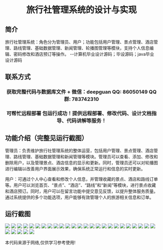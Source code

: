 <p><h1 align="center">旅行社管理系统的设计与实现</h1></p>

## 简介
旅行社管理系统：角色分为管理员、用户；功能包括用户管理、景点管理、酒店管理、路线管理、基础数据管理、新闻管理、轮播图管理等模块，支持个人信息编辑、密码修改和酒店预订等操作。    --计算机毕业设计源码；毕设源码；java毕业设计源码


## 联系方式
<p><h3 align="center">获取完整代码与数据库文件 + 微信：deepguan QQ: 86050149 QQ群: 783742310</h3></p>
<p><h3 align="center">可帮忙远程部署 包运行成功！提供远程部署、修改代码、设计文档指导、代码讲解等服务！</h3></p>

## 功能介绍（完整见运行截图）
管理员：负责维护旅行社管理系统的整体运营，包括用户管理、景点管理、酒店管理、路线管理、基础数据管理和新闻管理等模块。管理员可以查看、添加、修改和删除用户，以及管理景点、酒店信息的显示和更新。同时，管理员还可以对轮播图进行编辑以改善用户界面展示效果，确保系统正常运行和信息的实时更新。

用户：可通过个人中心查看和修改个人信息，并管理收藏的景点、酒店和路线订单等。用户可以浏览首页、“景点”、“酒店”、“路线”和“新闻”等模块，进行景点收藏和酒店预订。同时，用户可以在留言功能中提交意见反馈，以提升整体服务质量。通过系统提供的多个功能选项，用户能够有效管理个人的旅游相关信息和订单。


## 运行截图
![](https://bs-1329754181.cos.ap-shanghai.myqcloud.com/ssm/TravelAgencyManagementSystem/img/001.jpg)
![](https://bs-1329754181.cos.ap-shanghai.myqcloud.com/ssm/TravelAgencyManagementSystem/img/002.jpg)
![](https://bs-1329754181.cos.ap-shanghai.myqcloud.com/ssm/TravelAgencyManagementSystem/img/003.jpg)
![](https://bs-1329754181.cos.ap-shanghai.myqcloud.com/ssm/TravelAgencyManagementSystem/img/004.jpg)
![](https://bs-1329754181.cos.ap-shanghai.myqcloud.com/ssm/TravelAgencyManagementSystem/img/005.jpg)
![](https://bs-1329754181.cos.ap-shanghai.myqcloud.com/ssm/TravelAgencyManagementSystem/img/006.jpg)
![](https://bs-1329754181.cos.ap-shanghai.myqcloud.com/ssm/TravelAgencyManagementSystem/img/007.jpg)
![](https://bs-1329754181.cos.ap-shanghai.myqcloud.com/ssm/TravelAgencyManagementSystem/img/008.jpg)
![](https://bs-1329754181.cos.ap-shanghai.myqcloud.com/ssm/TravelAgencyManagementSystem/img/009.jpg)
![](https://bs-1329754181.cos.ap-shanghai.myqcloud.com/ssm/TravelAgencyManagementSystem/img/010.jpg)
![](https://bs-1329754181.cos.ap-shanghai.myqcloud.com/ssm/TravelAgencyManagementSystem/img/011.jpg)
![](https://bs-1329754181.cos.ap-shanghai.myqcloud.com/ssm/TravelAgencyManagementSystem/img/012.jpg)
![](https://bs-1329754181.cos.ap-shanghai.myqcloud.com/ssm/TravelAgencyManagementSystem/img/013.jpg)
![](https://bs-1329754181.cos.ap-shanghai.myqcloud.com/ssm/TravelAgencyManagementSystem/img/014.jpg)
![](https://bs-1329754181.cos.ap-shanghai.myqcloud.com/ssm/TravelAgencyManagementSystem/img/015.jpg)
![](https://bs-1329754181.cos.ap-shanghai.myqcloud.com/ssm/TravelAgencyManagementSystem/img/016.jpg)
![](https://bs-1329754181.cos.ap-shanghai.myqcloud.com/ssm/TravelAgencyManagementSystem/img/017.jpg)
![](https://bs-1329754181.cos.ap-shanghai.myqcloud.com/ssm/TravelAgencyManagementSystem/img/018.jpg)
![](https://bs-1329754181.cos.ap-shanghai.myqcloud.com/ssm/TravelAgencyManagementSystem/img/019.jpg)
![](https://bs-1329754181.cos.ap-shanghai.myqcloud.com/ssm/TravelAgencyManagementSystem/img/020.jpg)
![](https://bs-1329754181.cos.ap-shanghai.myqcloud.com/ssm/TravelAgencyManagementSystem/img/021.jpg)
![](https://bs-1329754181.cos.ap-shanghai.myqcloud.com/ssm/TravelAgencyManagementSystem/img/022.jpg)
![](https://bs-1329754181.cos.ap-shanghai.myqcloud.com/ssm/TravelAgencyManagementSystem/img/023.jpg)
![](https://bs-1329754181.cos.ap-shanghai.myqcloud.com/ssm/TravelAgencyManagementSystem/img/024.jpg)
![](https://bs-1329754181.cos.ap-shanghai.myqcloud.com/ssm/TravelAgencyManagementSystem/img/025.jpg)
![](https://bs-1329754181.cos.ap-shanghai.myqcloud.com/ssm/TravelAgencyManagementSystem/img/026.jpg)
![](https://bs-1329754181.cos.ap-shanghai.myqcloud.com/ssm/TravelAgencyManagementSystem/img/027.jpg)
![](https://bs-1329754181.cos.ap-shanghai.myqcloud.com/ssm/TravelAgencyManagementSystem/img/028.jpg)
![](https://bs-1329754181.cos.ap-shanghai.myqcloud.com/ssm/TravelAgencyManagementSystem/img/029.jpg)
![](https://bs-1329754181.cos.ap-shanghai.myqcloud.com/ssm/TravelAgencyManagementSystem/img/030.jpg)

<p>本代码来源于网络,仅供学习参考使用!</p>
